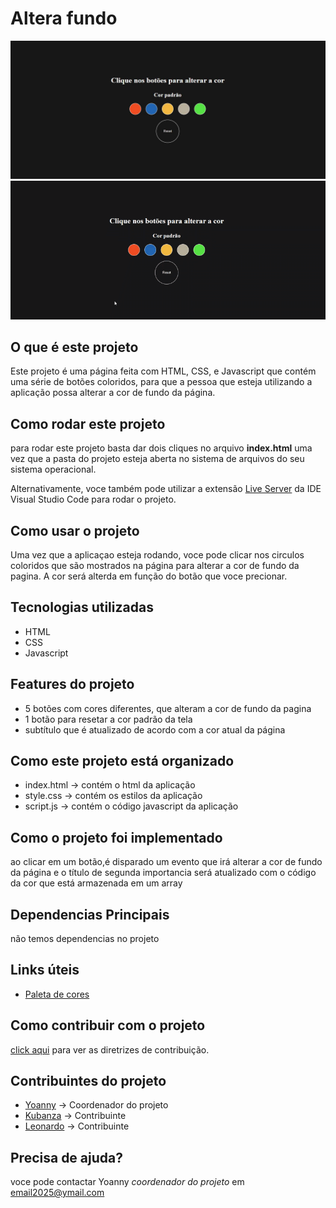 # Altera fundo
![Tela inicial](./imagens/main_page.JPG)
![Tela inicial](./imagens/capa_inicial.gif)

## O que é este projeto
Este projeto é uma página feita com HTML, CSS, e Javascript que contém uma série
de botões coloridos, para que a pessoa que esteja utilizando a aplicação possa alterar 
a cor de fundo da página.

## Como rodar este projeto
para rodar este projeto basta dar dois cliques no arquivo **index.html** uma vez que a pasta do projeto esteja aberta no sistema de arquivos do seu sistema operacional.

Alternativamente, voce também pode utilizar a extensão [Live Server](https://marketplace.visualstudio.com/items?itemName=ritwickdey.LiveServer) da IDE Visual Studio Code para rodar o projeto.

## Como usar o projeto
Uma vez que a aplicaçao esteja rodando, voce pode clicar nos circulos coloridos que são mostrados na página para alterar a cor de fundo da pagina. A cor será alterda em função do botão que voce precionar.

## Tecnologias utilizadas
- HTML
- CSS
- Javascript

## Features do projeto
- 5 botões com cores diferentes, que alteram a cor de fundo da pagina
- 1 botão para resetar a cor padrão da tela
- subtítulo que é atualizado de acordo com a cor atual da página

## Como este projeto está organizado
- index.html -> contém o html da aplicação
- style.css -> contém os estilos da aplicação
- script.js -> contém o código javascript da aplicação

## Como o projeto foi implementado
ao clicar em um botão,é disparado um evento que irá alterar a cor de fundo da página e o título de segunda importancia será atualizado com o código da cor que está armazenada em um array

## Dependencias Principais
não temos dependencias no projeto

## Links úteis
- [Paleta de cores](https://paletadecores.com/)

## Como contribuir com o projeto
[click aqui](./CONTRIBUTING.md) para ver as diretrizes de contribuição.

## Contribuintes do projeto
- [Yoanny](https://github.com/yoanny2023) -> Coordenador do projeto
- [Kubanza](https://github.com/yoanny2023) -> Contribuinte
- [Leonardo](https://github.com/yoanny2023) -> Contribuinte

## Precisa de ajuda?
voce pode contactar Yoanny *coordenador do projeto* em email2025@ymail.com

 

